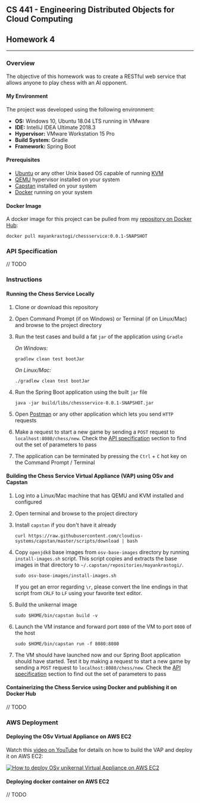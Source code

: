 ## CS 441 - Engineering Distributed Objects for Cloud Computing
## Homework 4

---

### Overview

The objective of this homework was to create a RESTful web service that allows anyone to play chess with an AI opponent.

#### My Environment

The project was developed using the following environment:

- **OS:** Windows 10, Ubuntu 18.04 LTS running in VMware
- **IDE:** IntelliJ IDEA Ultimate 2018.3
- **Hypervisor:** VMware Workstation 15 Pro
- **Build System:** Gradle
- **Framework:** Spring Boot

#### Prerequisites

- [Ubuntu](https://www.ubuntu.com/) or any other Unix based OS capable of running [KVM](https://www.linux-kvm.org/page/Main_Page)
- [QEMU](https://www.qemu.org/) hypervisor installed on your system 
- [Capstan](https://github.com/cloudius-systems/capstan) installed on your system
- [Docker](https://www.docker.com/) running on your system

#### Docker Image

A docker image for this project can be pulled from my [repository on Docker Hub](https://cloud.docker.com/u/mayankrastogi/repository/docker/mayankrastogi/chessservice):

```
docker pull mayankrastogi/chessservice:0.0.1-SNAPSHOT
```

### API Specification

// TODO

### Instructions

#### Running the Chess Service Locally

1. Clone or download this repository
2. Open Command Prompt (if on Windows) or Terminal (if on Linux/Mac) and browse to the project directory
3. Run the test cases and build a fat `jar` of the application using `Gradle`
    
    *On Windows:* 
    
    ```
    gradlew clean test bootJar
    ```
    
    *On Linux/Mac:*
    
    ```
    ./gradlew clean test bootJar
    ```
    
4. Run the Spring Boot application using the built `jar` file
    
    ```
    java -jar build/libs/chessservice-0.0.1-SNAPSHOT.jar
    ```
5. Open [Postman](https://www.getpostman.com/) or any other application which lets you send `HTTP` requests
6. Make a request to start a new game by sending a `POST` request to `localhost:8080/chess/new`. Check the [API specification](#api-specification) section to find out the set of parameters to pass
7. The application can be terminated by pressing the `Ctrl` + `C` hot key on the Command Prompt / Terminal

#### Building the Chess Service Virtual Appliance (VAP) using OSv and Capstan

1. Log into a Linux/Mac machine that has QEMU and KVM installed and configured
2. Open terminal and browse to the project directory
3. Install `capstan` if you don't have it already

    ```
    curl https://raw.githubusercontent.com/cloudius-systems/capstan/master/scripts/download | bash
    ```

4. Copy `openjdk8` base images from `osv-base-images` directory by running `install-images.sh` script. This script copies and extracts the base images in that directory to `~/.capstan/repositories/mayankrastogi/`.

    ```
    sudo osv-base-images/install-images.sh
    ```
    
    If you get an error regarding `\r`, please convert the line endings in that script from `CRLF` to `LF` using your favorite text editor.

5. Build the unikernal image

    ```
    sudo $HOME/bin/capstan build -v
    ```
  
6. Launch the VM instance and forward port `8080` of the VM to port `8080` of the host

    ```
    sudo $HOME/bin/capstan run -f 8080:8080
    ```

7. The VM should have launched now and our Spring Boot application should have started. Test it by making a request to start a new game by sending a `POST` request to `localhost:8080/chess/new`. Check the [API specification](#api-specification) section to find out the set of parameters to pass

#### Containerizing the Chess Service using Docker and publishing it on Docker Hub

// TODO

### AWS Deployment

#### Deploying the OSv Virtual Appliance on AWS EC2

Watch this [video on YouTube](https://youtu.be/lqg4FtTALQ4) for details on how to build the VAP and deploy it on AWS EC2:

[![How to deploy OSv unikernal Virtual Appliance on AWS EC2](https://img.youtube.com/vi/lqg4FtTALQ4/maxresdefault.jpg)](https://youtu.be/lqg4FtTALQ4) 

#### Deploying docker container on AWS EC2

// TODO
